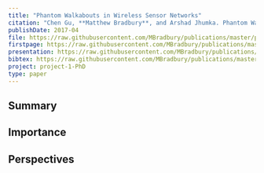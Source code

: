 ```yaml
---
title: "Phantom Walkabouts in Wireless Sensor Networks"
citation: "Chen Gu, **Matthew Bradbury**, and Arshad Jhumka. Phantom Walkabouts in Wireless Sensor Networks. In *Proceedings of the Symposium on Applied Computing*, SAC'17, 609–616. ACM, April 2017. [doi:10.1145/3019612.3019732](https://doi.org/10.1145/3019612.3019732)."
publishDate: 2017-04
file: https://raw.githubusercontent.com/MBradbury/publications/master/papers/SAC-NET2017.pdf
firstpage: https://raw.githubusercontent.com/MBradbury/publications/master/firstpages/SAC-NET2017.svg
presentation: https://raw.githubusercontent.com/MBradbury/publications/master/presentations/SAC-NET2017.pdf
bibtex: https://raw.githubusercontent.com/MBradbury/publications/master/bibtex/Gu_2017_PhantomWalkaboutsWireless.bib
project: project-1-PhD
type: paper
---
```


## Summary

## Importance

## Perspectives


